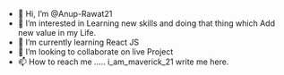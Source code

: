 - 👋 Hi, I’m @Anup-Rawat21
- 👀 I’m interested in Learning new skills and doing that thing which Add new value in my Life.
- 🌱 I’m currently learning React JS
- 💞️ I’m looking to collaborate on live Project
- 📫 How to reach me ..... i_am_maverick_21  write me here.

<!---
Anup-Rawat21/Anup-Rawat21 is a ✨ special ✨ repository because its `README.md` (this file) appears on your GitHub profile.
You can click the Preview link to take a look at your changes.
--->
